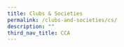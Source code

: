 ```yaml
---
title: Clubs & Societies
permalink: /clubs-and-societies/cs/
description: ""
third_nav_title: CCA
---
```


